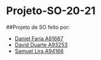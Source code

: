 # Projeto-SO-20-21
##Projeto de SO feito por: 
- [Daniel Faria A81667](https://github.com/omiPacheco) 
- [David Duarte A93253](https://github.com/DvdDuarte) 
- [Samuel Lira A94166](https://github.com/sdasl03)
